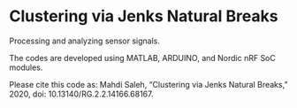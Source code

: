 # Clustering via Jenks Natural Breaks

Processing and analyzing sensor signals.   

The codes are developed using MATLAB, ARDUINO, and Nordic nRF SoC modules.

Please cite this code as: Mahdi Saleh, “Clustering via Jenks Natural Breaks,” 2020, doi: 10.13140/RG.2.2.14166.68167.    
